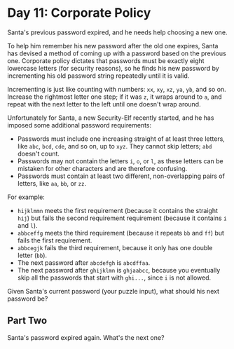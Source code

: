 # Day 11: Corporate Policy

Santa's previous password expired, and he needs help choosing a new one.

To help him remember his new password after the old one expires, Santa has
devised a method of coming up with a password based on the previous one.
Corporate policy dictates that passwords must be exactly eight lowercase
letters (for security reasons), so he finds his new password by incrementing
his old password string repeatedly until it is valid.

Incrementing is just like counting with numbers: `xx`, `xy`, `xz`, `ya`, `yb`,
and so on. Increase the rightmost letter one step; if it was `z`, it wraps
around to `a`, and repeat with the next letter to the left until one doesn't
wrap around.

Unfortunately for Santa, a new Security-Elf recently started, and he has
imposed some additional password requirements:

- Passwords must include one increasing straight of at least three letters,
  like `abc`, `bcd`, `cde`, and so on, up to `xyz`. They cannot skip letters;
  `abd` doesn't count.
- Passwords may not contain the letters `i`, `o`, or `l`, as these letters can
  be mistaken for other characters and are therefore confusing.
- Passwords must contain at least two different, non-overlapping pairs of
  letters, like `aa`, `bb`, or `zz`.

For example:

- `hijklmmn` meets the first requirement (because it contains the straight
  `hij`) but fails the second requirement requirement (because it contains `i`
  and `l`).
- `abbceffg` meets the third requirement (because it repeats `bb` and `ff`) but
  fails the first requirement.
- `abbcegjk` fails the third requirement, because it only has one double letter
  (`bb`).
- The next password after `abcdefgh` is `abcdffaa`.
- The next password after `ghijklmn` is `ghjaabcc`, because you eventually skip
  all the passwords that start with `ghi...`, since `i` is not allowed.

Given Santa's current password (your puzzle input), what should his next
password be?


## Part Two

Santa's password expired again. What's the next one?
